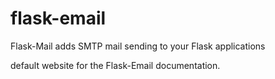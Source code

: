 # flask-email
Flask-Mail adds SMTP mail sending to your Flask applications

default website for the Flask-Email documentation.
